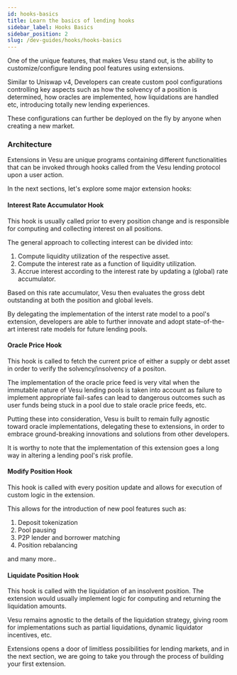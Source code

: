 ```yaml
---
id: hooks-basics
title: Learn the basics of lending hooks
sidebar_label: Hooks Basics
sidebar_position: 2
slug: /dev-guides/hooks/hooks-basics
---
```


One of the unique features, that makes Vesu stand out, is the ability to customize/configure lending pool features using extensions.

Similar to Uniswap v4, Developers can create custom pool configurations controlling key aspects such as how the solvency of a position is determined, how oracles are implemented, how liquidations are handled etc, introducing totally new lending experiences.

These configurations can further be deployed on the fly by anyone when creating a new market.

### Architecture

Extensions in Vesu are unique programs containing different functionalities that can be invoked through hooks called from the Vesu lending protocol upon a user action.

In the next sections, let's explore some major extension hooks:

#### Interest Rate Accumulator Hook
This hook is usually called prior to every position change and is responsible for computing and collecting interest on all positions.

The general approach to collecting interest can be divided into:
1. Compute liquidity utilization of the respective asset.
2. Compute the interest rate as a function of liquidity utilization.
3. Accrue interest according to the interest rate by updating a (global) rate accumulator.

Based on this rate accumulator, Vesu then evaluates the gross debt outstanding at both the position and global levels.

By delegating the implementation of the interst rate model to a pool's extension, developers are able to further innovate and adopt state-of-the-art interest rate models for future lending pools.

#### Oracle Price Hook
This hook is called to fetch the current price of either a supply or debt asset in order to verify the solvency/insolvency of a positon.

The implementation of the oracle price feed is very vital when the immutable nature of Vesu lending pools is taken into account as failure to implement appropriate fail-safes can lead to dangerous outcomes such as user funds being stuck in a pool due to stale oracle price feeds, etc.

Putting these into consideration, Vesu is built to remain fully agnostic toward oracle implementations, delegating these to extensions, in order to embrace ground-breaking innovations and solutions from other developers.

It is worthy to note that the implementation of this extension goes a long way in altering a lending pool's risk profile.

#### Modify Position Hook
This hook is called with every position update and allows for execution of custom logic in the extension.

This allows for the introduction of new pool features such as:
1. Deposit tokenization
2. Pool pausing
3. P2P lender and borrower matching
4. Position rebalancing

and many more..

#### Liquidate Position Hook
This hook is called with the liquidation of an insolvent position. The extension would usually implement logic for computing and returning the liquidation amounts.

Vesu remains agnostic to the details of the liquidation strategy, giving room for implementations such as partial liquidations, dynamic liquidator incentives, etc.

Extensions opens a door of limitless possibilities for lending markets, and in the next section, we are going to take you through the process of building your first extension.